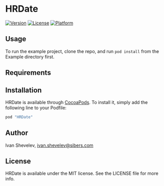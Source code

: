 # HRDate

[![Version](https://img.shields.io/cocoapods/v/HRDate.svg?style=flat)](http://cocoapods.org/pods/HRDate)
[![License](https://img.shields.io/cocoapods/l/HRDate.svg?style=flat)](http://cocoapods.org/pods/HRDate)
[![Platform](https://img.shields.io/cocoapods/p/HRDate.svg?style=flat)](http://cocoapods.org/pods/HRDate)

## Usage

To run the example project, clone the repo, and run `pod install` from the Example directory first.

## Requirements

## Installation

HRDate is available through [CocoaPods](http://cocoapods.org). To install
it, simply add the following line to your Podfile:

```ruby
pod "HRDate"
```

## Author

Ivan Shevelev, ivan.shevelev@sibers.com

## License

HRDate is available under the MIT license. See the LICENSE file for more info.
